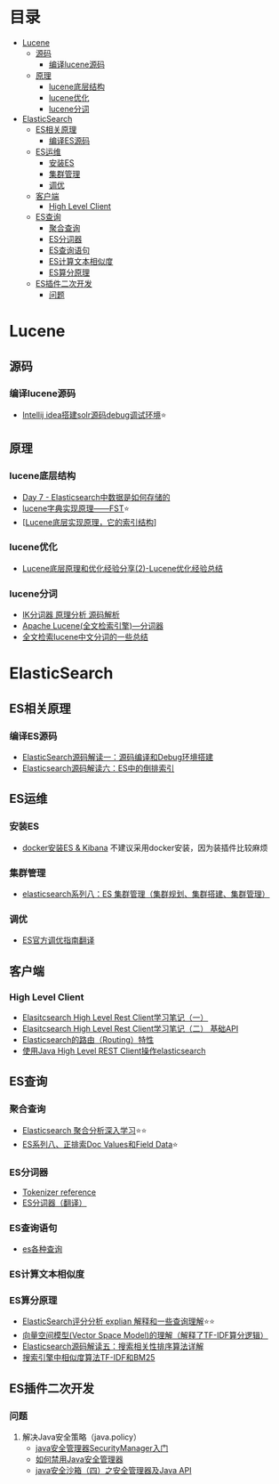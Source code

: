 # 目录
- [Lucene](#lucene)
   - [源码](#源码)
      - [编译lucene源码](#编译lucene源码)
   - [原理](#原理)
      - [lucene底层结构](#lucene底层结构)
      - [lucene优化](#lucene优化)
      - [lucene分词](#lucene分词)
- [ElasticSearch](#elasticsearch)
   - [ES相关原理](#es相关原理)
      - [编译ES源码](#编译es源码)
   - [ES运维](#es运维)
      - [安装ES](#安装es)
      - [集群管理](#集群管理)
      - [调优](#调优)
   - [客户端](#客户端)
      - [High Level Client](#high-level-client)
   - [ES查询](#es查询)
      - [聚合查询](#聚合查询)
      - [ES分词器](#es分词器)
      - [ES查询语句](#es查询语句)
      - [ES计算文本相似度](#es计算文本相似度)
      - [ES算分原理](#es算分原理)
   - [ES插件二次开发](#es插件二次开发)
      - [问题](#问题)

# Lucene

## 源码
### 编译lucene源码
- [Intellij idea搭建solr源码debug调试环境](http://qianjiasong.com/post/solr-debug-idea-build/):star:
## 原理

### lucene底层结构
- [Day 7 - Elasticsearch中数据是如何存储的](https://elasticsearch.cn/article/6178)
- [lucene字典实现原理——FST](https://www.cnblogs.com/bonelee/p/6226185.html):star:
- [[Lucene底层实现原理，它的索引结构](https://www.cnblogs.com/sessionbest/articles/8689030.html)]

### lucene优化
- [Lucene底层原理和优化经验分享(2)-Lucene优化经验总结](https://blog.csdn.net/njpjsoftdev/article/details/54133548)
### lucene分词
- [IK分词器 原理分析 源码解析](https://www.cnblogs.com/jpfss/p/11413473.html)
- [Apache Lucene(全文检索引擎)—分词器](https://www.cnblogs.com/hanyinglong/p/5395600.html#_label3)
- [全文检索lucene中文分词的一些总结](https://my.oschina.net/sunzy/blog/152316)

# ElasticSearch
## ES相关原理
### 编译ES源码
- [ElasticSearch源码解读一：源码编译和Debug环境搭建](https://lanffy.github.io/2019/04/08/Elasticsearch-Compile-Source-And-Debug)
- [Elasticsearch源码解读六：ES中的倒排索引](https://lanffy.github.io/2019/05/10/Inverted-Index-In-Elasticsearch)

## ES运维
### 安装ES
- [docker安装ES & Kibana](https://juejin.im/entry/6844903558425346055)
不建议采用docker安装，因为装插件比较麻烦
### 集群管理
- [elasticsearch系列八：ES 集群管理（集群规划、集群搭建、集群管理）](https://www.cnblogs.com/leesmall/p/9220535.html)
### 调优
- [ES官方调优指南翻译](http://wangnan.tech/post/elasticsearch-how-to/)

## 客户端

### High Level Client

- [Elasitcsearch High Level Rest Client学习笔记（一）](https://my.oschina.net/muziH/blog/1845396)
- [Elasitcsearch High Level Rest Client学习笔记（二） 基础API ](https://my.oschina.net/muziH/blog/1858134)
- [Elasticsearch的路由（Routing）特性](https://my.oschina.net/muziH/blog/1845783)
- [使用Java High Level REST Client操作elasticsearch](https://www.cnblogs.com/ginb/p/8716485.html)

## ES查询
### 聚合查询
- [Elasticsearch 聚合分析深入学习](https://zhuanlan.zhihu.com/p/107820698):star::star:
- [ES系列八、正排索Doc Values和Field Data](https://www.cnblogs.com/wangzhuxing/p/9508784.html):star:
### ES分词器
- [Tokenizer reference](https://www.elastic.co/guide/en/elasticsearch/reference/current/analysis-tokenizers.html)
- [ES分词器（翻译）](https://blog.csdn.net/jacksonary/article/details/83902325)

### ES查询语句
- [es各种查询](https://chenjiabing666.github.io/2018/09/02/es%E5%90%84%E7%A7%8D%E6%9F%A5%E8%AF%A2/)
### ES计算文本相似度
### ES算分原理
- [ElasticSearch评分分析 explian 解释和一些查询理解](https://www.cnblogs.com/hapjin/p/9677753.html):star::star:
- [向量空间模型(Vector Space Model)的理解（解释了TF-IDF算分逻辑）](https://www.cnblogs.com/hapjin/p/8687527.html)
- [Elasticsearch源码解读五：搜索相关性排序算法详解](https://lanffy.github.io/2019/05/08/Elasticsearch-Search-Score-Algorithm)
- [搜索引擎中相似度算法TF-IDF和BM25](http://qianjiasong.com/post/nlp-tf-idf-bm25/)

## ES插件二次开发
### 问题
1. 解决Java安全策略（java.policy）
   - [java安全管理器SecurityManager入门](https://www.cnblogs.com/duanxz/p/6108357.html)
   - [如何禁用Java安全管理器](https://cloud.tencent.com/developer/ask/69667)
   - [ java安全沙箱（四）之安全管理器及Java API ](https://www.cnblogs.com/duanxz/p/6108357.html)



